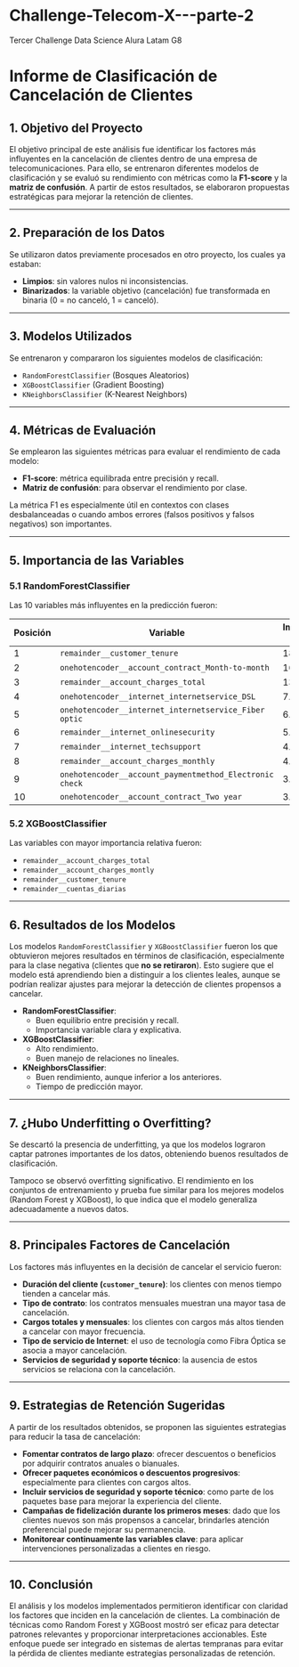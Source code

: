 # Challenge-Telecom-X---parte-2
Tercer Challenge Data Science Alura Latam G8

# Informe de Clasificación de Cancelación de Clientes

## 1. Objetivo del Proyecto

El objetivo principal de este análisis fue identificar los factores más influyentes en la cancelación de clientes dentro de una empresa de telecomunicaciones. Para ello, se entrenaron diferentes modelos de clasificación y se evaluó su rendimiento con métricas como la **F1-score** y la **matriz de confusión**. A partir de estos resultados, se elaboraron propuestas estratégicas para mejorar la retención de clientes.

---

## 2. Preparación de los Datos

Se utilizaron datos previamente procesados en otro proyecto, los cuales ya estaban:

- **Limpios**: sin valores nulos ni inconsistencias.
- **Binarizados**: la variable objetivo (cancelación) fue transformada en binaria (0 = no canceló, 1 = canceló).

---

## 3. Modelos Utilizados

Se entrenaron y compararon los siguientes modelos de clasificación:

- `RandomForestClassifier` (Bosques Aleatorios)
- `XGBoostClassifier` (Gradient Boosting)
- `KNeighborsClassifier` (K-Nearest Neighbors)

---

## 4. Métricas de Evaluación

Se emplearon las siguientes métricas para evaluar el rendimiento de cada modelo:

- **F1-score**: métrica equilibrada entre precisión y recall.
- **Matriz de confusión**: para observar el rendimiento por clase.

La métrica F1 es especialmente útil en contextos con clases desbalanceadas o cuando ambos errores (falsos positivos y falsos negativos) son importantes.

---

## 5. Importancia de las Variables

### 5.1 RandomForestClassifier

Las 10 variables más influyentes en la predicción fueron:

| Posición | Variable                                                        | Importancia (%) |
|----------|------------------------------------------------------------------|-----------------|
| 1        | `remainder__customer_tenure`                                     | 18.34           |
| 2        | `onehotencoder__account_contract_Month-to-month`                | 16.82           |
| 3        | `remainder__account_charges_total`                               | 13.42           |
| 4        | `onehotencoder__internet_internetservice_DSL`                   | 7.43            |
| 5        | `onehotencoder__internet_internetservice_Fiber optic`           | 6.55            |
| 6        | `remainder__internet_onlinesecurity`                             | 5.19            |
| 7        | `remainder__internet_techsupport`                                | 4.57            |
| 8        | `remainder__account_charges_monthly`                             | 4.22            |
| 9        | `onehotencoder__account_paymentmethod_Electronic check`         | 3.90            |
| 10       | `onehotencoder__account_contract_Two year`                       | 3.77            |

### 5.2 XGBoostClassifier

Las variables con mayor importancia relativa fueron:

- `remainder__account_charges_total`
- `remainder__account_charges_montly`
- `remainder__customer_tenure`
- `remainder__cuentas_diarias`

---

## 6. Resultados de los Modelos

Los modelos `RandomForestClassifier` y `XGBoostClassifier` fueron los que obtuvieron mejores resultados en términos de clasificación, especialmente para la clase negativa (clientes que **no se retiraron**). Esto sugiere que el modelo está aprendiendo bien a distinguir a los clientes leales, aunque se podrían realizar ajustes para mejorar la detección de clientes propensos a cancelar.

- **RandomForestClassifier**:
  - Buen equilibrio entre precisión y recall.
  - Importancia variable clara y explicativa.
- **XGBoostClassifier**:
  - Alto rendimiento.
  - Buen manejo de relaciones no lineales.
- **KNeighborsClassifier**:
  - Buen rendimiento, aunque inferior a los anteriores.
  - Tiempo de predicción mayor.

---

## 7. ¿Hubo Underfitting o Overfitting?

Se descartó la presencia de underfitting, ya que los modelos lograron captar patrones importantes de los datos, obteniendo buenos resultados de clasificación.

Tampoco se observó overfitting significativo. El rendimiento en los conjuntos de entrenamiento y prueba fue similar para los mejores modelos (Random Forest y XGBoost), lo que indica que el modelo generaliza adecuadamente a nuevos datos.

---

## 8. Principales Factores de Cancelación

Los factores más influyentes en la decisión de cancelar el servicio fueron:

- **Duración del cliente (`customer_tenure`)**: los clientes con menos tiempo tienden a cancelar más.
- **Tipo de contrato**: los contratos mensuales muestran una mayor tasa de cancelación.
- **Cargos totales y mensuales**: los clientes con cargos más altos tienden a cancelar con mayor frecuencia.
- **Tipo de servicio de Internet**: el uso de tecnología como Fibra Óptica se asocia a mayor cancelación.
- **Servicios de seguridad y soporte técnico**: la ausencia de estos servicios se relaciona con la cancelación.

---

## 9. Estrategias de Retención Sugeridas

A partir de los resultados obtenidos, se proponen las siguientes estrategias para reducir la tasa de cancelación:

- **Fomentar contratos de largo plazo**: ofrecer descuentos o beneficios por adquirir contratos anuales o bianuales.
- **Ofrecer paquetes económicos o descuentos progresivos**: especialmente para clientes con cargos altos.
- **Incluir servicios de seguridad y soporte técnico**: como parte de los paquetes base para mejorar la experiencia del cliente.
- **Campañas de fidelización durante los primeros meses**: dado que los clientes nuevos son más propensos a cancelar, brindarles atención preferencial puede mejorar su permanencia.
- **Monitorear continuamente las variables clave**: para aplicar intervenciones personalizadas a clientes en riesgo.

---

## 10. Conclusión

El análisis y los modelos implementados permitieron identificar con claridad los factores que inciden en la cancelación de clientes. La combinación de técnicas como Random Forest y XGBoost mostró ser eficaz para detectar patrones relevantes y proporcionar interpretaciones accionables. Este enfoque puede ser integrado en sistemas de alertas tempranas para evitar la pérdida de clientes mediante estrategias personalizadas de retención.
